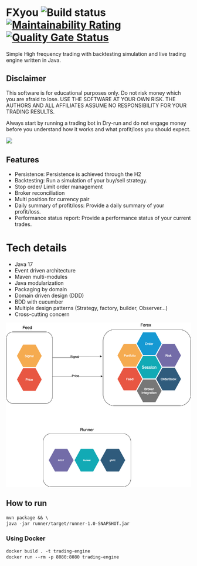 # FXyou  ![Build status](https://github.com/apssouza22/trading-system/actions/workflows/ci.yml/badge.svg) [![Maintainability Rating](https://sonarcloud.io/api/project_badges/measure?project=apssouza22_trading-system&metric=sqale_rating)](https://sonarcloud.io/dashboard?id=apssouza22_trading-system) [![Quality Gate Status](https://sonarcloud.io/api/project_badges/measure?project=apssouza22_trading-system&metric=alert_status)](https://sonarcloud.io/dashboard?id=apssouza22_trading-system)
Simple High frequency trading with backtesting simulation and live trading engine written in Java.

## Disclaimer
This software is for educational purposes only. Do not risk money which you are afraid to lose. USE THE SOFTWARE AT YOUR OWN RISK. THE AUTHORS AND ALL AFFILIATES ASSUME NO RESPONSIBILITY FOR YOUR TRADING RESULTS.

Always start by running a trading bot in Dry-run and do not engage money before you understand how it works and what profit/loss you should expect.

<a href="https://www.buymeacoffee.com/apssouza"><img src="https://miro.medium.com/max/654/1*rQv8JgstmK0juxP-Kb4IGg.jpeg"></a>

## Features
* Persistence: Persistence is achieved through the H2
* Backtesting: Run a simulation of your buy/sell strategy.
* Stop order/ Limit order management
* Broker reconciliation
* Multi position for currency pair
* Daily summary of profit/loss: Provide a daily summary of your profit/loss.
* Performance status report: Provide a performance status of your current trades.

# Tech details
* Java 17
* Event driven architecture
* Maven multi-modules
* Java modularization
* Packaging by domain
* Domain driven design (DDD)
* BDD with cucumber
* Multiple design patterns (Strategy, factory, builder, Observer...)
* Cross-cutting concern

![Alt text](assets/trading-system.png?raw=true "Trading system")

## How to run
```
mvn package && \
java -jar runner/target/runner-1.0-SNAPSHOT.jar
``` 

### Using Docker

```
docker build . -t trading-engine
docker run --rm -p 8080:8080 trading-engine
```

